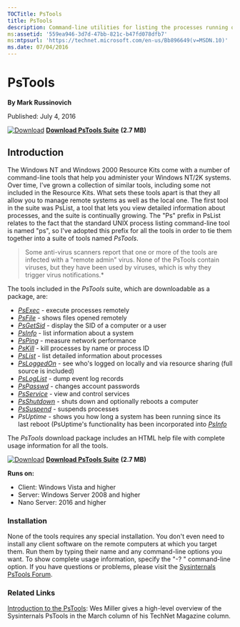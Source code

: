 ```yaml
--- 
TOCTitle: PsTools
title: PsTools
description: Command-line utilities for listing the processes running on local or remote computers, running processes, rebooting computers, and more.
ms:assetid: '559ea946-3d7d-47bb-821c-b47fd078dfb7'
ms:mtpsurl: 'https://technet.microsoft.com/en-us/Bb896649(v=MSDN.10)'
ms.date: 07/04/2016
---
```


PsTools
=======

**By Mark Russinovich**

Published: July 4, 2016

[![Download](/media/landing/sysinternals/download_sm.png)](https://download.sysinternals.com/files/PSTools.zip) [**Download PsTools Suite**](https://download.sysinternals.com/files/PSTools.zip) **(2.7 MB)**


## Introduction

The Windows NT and Windows 2000 Resource Kits come with a number of
command-line tools that help you administer your Windows NT/2K systems.
Over time, I've grown a collection of similar tools, including some not
included in the Resource Kits. What sets these tools apart is that they
all allow you to manage remote systems as well as the local one. The
first tool in the suite was PsList, a tool that lets you view detailed
information about processes, and the suite is continually growing. The
"Ps" prefix in PsList relates to the fact that the standard UNIX process
listing command-line tool is named "ps", so I've adopted this prefix for
all the tools in order to tie them together into a suite of tools named
*PsTools*.

> Some anti-virus scanners report that one or more of the tools are infected with a "remote admin" virus. None of the PsTools contain viruses, but they have been used by viruses, which is why they trigger virus notifications.*

The tools included in the *PsTools* suite, which are downloadable as a
package, are:

-   [*PsExec*](psexec.md) -
    execute processes remotely
-   [*PsFile*](psfile.md) -
    shows files opened remotely
-   [*PsGetSid*](psgetsid.md) -
    display the SID of a computer or a user
-   [*PsInfo*](psinfo.md) -
    list information about a system
-   [*PsPing*](psping.md) -
    measure network performance
-   [*PsKill*](pskill.md) -
    kill processes by name or process ID
-   [*PsList*](pslist.md) -
    list detailed information about processes
-   [*PsLoggedOn*](psloggedon.md) -
    see who's logged on locally and via resource sharing (full source is
    included)
-   [*PsLogList*](psloglist.md) -
    dump event log records
-   [*PsPasswd*](pspasswd.md) -
    changes account passwords
-   [*PsService*](psservice.md) -
    view and control services
-   [*PsShutdown*](psshutdown.md) -
    shuts down and optionally reboots a computer
-   [*PsSuspend*](pssuspend.md) -
    suspends processes
-   *PsUptime* - shows you how long a system has been running since its
    last reboot (PsUptime's functionality has been incorporated into
    [*PsInfo*](psinfo.md)

The *PsTools* download package includes an HTML help file with complete
usage information for all the tools.

[![Download](/media/landing/sysinternals/download_sm.png)](https://download.sysinternals.com/files/PSTools.zip) [**Download PsTools Suite**](https://download.sysinternals.com/files/PSTools.zip) **(2.7 MB)**

**Runs on:**  
  - Client: Windows Vista and higher
  - Server: Windows Server 2008 and higher
  - Nano Server: 2016 and higher

### Installation
None of the tools requires any special installation. You don't even need to install any client software on the remote computers at which you target them. Run them by typing their name and any command-line options you want. To show complete usage information, specify the "-? " command-line option.
If you have questions or problems, please visit the [Sysinternals PsTools Forum](http://forum.sysinternals.com/forum_topics.asp?FID=8).

### Related Links
[Introduction to the PsTools](https://technet.microsoft.com/en-us/library/2007.03.desktopfiles.aspx): Wes Miller gives a high-level overview of the Sysinternals PsTools in the March column of his TechNet Magazine column.
